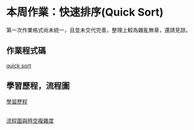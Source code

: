# 本周作業：快速排序(Quick Sort)
第一次作業格式尚未統一，且並未交代完善，整理上較為雜亂無章，還請見諒。
## 作業程式碼
[quick sort](https://github.com/Nyar8712/homework/blob/master/HW1/quick_sort_06170240.py)

## 學習歷程，流程圖
[學習歷程](https://github.com/Nyar8712/homework/blob/master/HW1/quick_sort_%E5%AD%B8%E7%BF%92%E6%AD%B7%E7%A8%8B_%E5%8E%9F%E7%90%86.ipynb)

<br>  [流程圖與時空複雜度](https://github.com/Nyar8712/homework/blob/master/HW1/%E6%B5%81%E7%A8%8B%E5%9C%96%E8%88%87%E6%99%82%E9%96%93%E8%A4%87%E9%9B%9C%E5%BA%A6.md)
